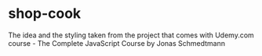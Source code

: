 # shop-cook
The idea and the styling taken from the project that comes with Udemy.com course - The Complete JavaScript Course  by Jonas Schmedtmann
